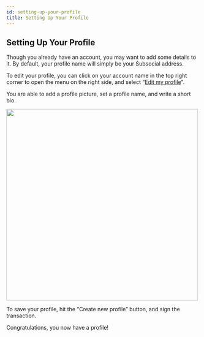 ```yaml
---
id: setting-up-your-profile
title: Setting Up Your Profile
---
```

## Setting Up Your Profile
Though you already have an account, you may want to add some details to it. By default, your profile name will simply be your Subsocial address.

To edit your profile, you can click on your account name in the top right corner to open the menu on the right side, and select “[Edit my profile](https://app.subsocial.network/accounts/edit)".

You are able to add a profile picture, set a profile name, and write a short bio.

<img src="/img/getting-started-8.png" width="500" />

To save your profile, hit the “Create new profile” button, and sign the transaction.

Congratulations, you now have a profile!
